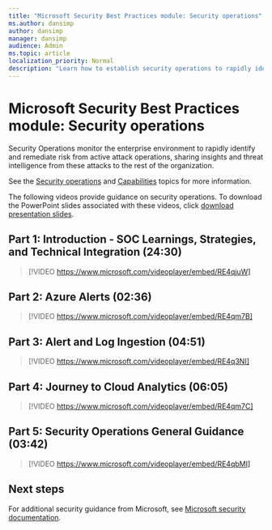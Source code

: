 ```yaml
---
title: "Microsoft Security Best Practices module: Security operations"
ms.author: dansimp
author: dansimp
manager: dansimp
audience: Admin
ms.topic: article
localization_priority: Normal
description: "Learn how to establish security operations to rapidly identify and remediate risk from active attacks."
---
```


# Microsoft Security Best Practices module: Security operations
Security Operations monitor the enterprise environment to rapidly identify and remediate risk from active attack operations, sharing insights and threat intelligence from these attacks to the rest of the organization.

See the [Security operations](security-operations.md) and [Capabilities](security-operations-capabilities.md) topics for more information.

The following videos provide guidance on security operations. To download the PowerPoint slides associated with these videos, click [download presentation slides](https://docs.microsoft.com/microsoft-365/downloads/security-compass-presentation.pptx).

## Part 1: Introduction - SOC Learnings, Strategies, and Technical Integration (24:30)
> [!VIDEO https://www.microsoft.com/videoplayer/embed/RE4qjuW]

## Part 2: Azure Alerts (02:36)
> [!VIDEO https://www.microsoft.com/videoplayer/embed/RE4qm7B]

## Part 3: Alert and Log Ingestion (04:51)
> [!VIDEO https://www.microsoft.com/videoplayer/embed/RE4q3NI]

## Part 4: Journey to Cloud Analytics (06:05)
> [!VIDEO https://www.microsoft.com/videoplayer/embed/RE4qm7C]

## Part 5: Security Operations General Guidance (03:42)
> [!VIDEO https://www.microsoft.com/videoplayer/embed/RE4qbMI]

## Next steps
For additional security guidance from Microsoft, see [Microsoft security documentation](https://docs.microsoft.com/security/).